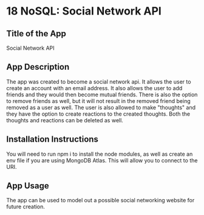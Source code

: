 # 18 NoSQL: Social Network API


## Title of the App

Social Network API


## App Description

The app was created to become a social network api. It allows the user to create an account with an email address. It also allows the user to add friends and they would then become mutual friends.
There is also the option to remove friends as well, but it will not result in the removed friend being removed as a user as well. The user is also allowed to make "thoughts" and they have the option to
create reactions to the created thoughts. Both the thoughts and reactions can be deleted as well.


## Installation Instructions

You will need to run npm i to install the node modules, as well as create an env file if you are using MongoDB Atlas. This will allow you to connect to the URI.


## App Usage

The app can be used to model out a possible social networking website for future creation.


